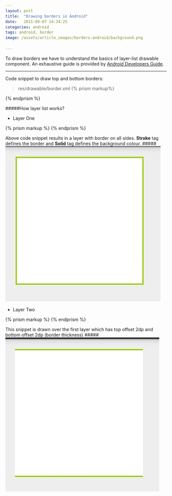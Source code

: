 ```yaml
---
layout: post
title:  "Drawing borders in Android"
date:   2015-09-07 14:34:25
categories: android
tags: android, border
image: /assets/article_images/borders-android/background.png

--- 
```


To draw borders we have to understand the basics of layer-list drawable component. An exhaustive guide is provided by [Android Developers Guide][developers-android-layer-list].

---

Code snippet to draw top and bottom borders:

> res/drawable/border.xml
{% prism markup%}
<?xml version="1.0" encoding="utf-8"?>
<layer-list xmlns:android="http://schemas.android.com/apk/res/android">
<item><!--Item 1-->
	<shape android:shape="rectangle">
		<stroke android:color="@color/green"   android:width="2dp"/>
		<solid android:color="#FFFFFFFF" />
	</shape>
</item>
<item android:top="2dp" android:bottom="2dp"><!--Item 2-->
	<shape android:shape="rectangle">
		<solid android:color="#FFFFFFFF" />
	</shape>
</item>
</layer-list>
{% endprism %}

#####How layer list works?

+ Layer One

{% prism markup  %}
<item><!--Item 1-->
	<shape android:shape="rectangle">
		<stroke android:color="@color/green" android:width="2dp"/>
		<solid android:color="#FFFFFFFF" />
	</shape>
</item>
{% endprism %}

Above code snippet results in a layer with border on all sides. **Stroke** tag defines the border and **Solid** tag defines the background colour.
#####![Layer One](/assets/article_images/borders-android/layer-one.png)

+ Layer Two

{% prism markup  %}
<item android:top="2dp" android:bottom="2dp"><!--Item 2-->
	<shape android:shape="rectangle">
		<solid android:color="#FFFFFFFF" />
	</shape>
</item>
{% endprism %}

This snippet is drawn over the first layer which has top offset 2dp and bottom offset 2dp (border thickness)
#####![Layer One And Two](/assets/article_images/borders-android/both-layers.png)

[developers-android-layer-list]:http://developer.android.com/guide/topics/resources/drawable-resource.html#LayerList
[jekyll]:      http://jekyllrb.com
[jekyll-gh]:   https://github.com/jekyll/jekyll
[jekyll-help]: https://github.com/jekyll/jekyll-help
